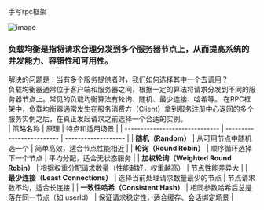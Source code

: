 手写rpc框架


![image](https://github.com/user-attachments/assets/ace76d12-667a-41a9-be3d-40eb2162206e)

### 负载均衡是指将请求合理分发到多个服务器节点上，从而提高系统的并发能力、容错性和可用性。  
解决的问题是：当有多个服务提供者时，我们如何选择其中一个去调用？  
负载均衡器通常位于客户端和服务器之间，根据一定的算法将请求分发到不同的服务器节点上。常见的负载均衡算法有轮询、随机、最少连接、哈希等。 
在RPC框架中，负载均衡器通常发生在服务消费方（Client）拿到服务注册中心返回的多个服务实例之后，在真正发起请求之前选择一个合适的实例。  
| 策略名称                           | 原理                        | 特点和适用场景             |
| ------------------------------ | ------------------------- | ------------------- |
| **随机（Random）**                 | 从可用节点中随机选一个               | 简单高效，适合节点性能相近       |
| **轮询（Round Robin）**            | 顺序循环选择下一个节点               | 平均分配，适合无状态服务        |
| **加权轮询（Weighted Round Robin）** | 根据权重分配请求数量（性能越好，权重越高）     | 节点性能差异大             |
| **最少连接（Least Connections）**    | 选择当前处理请求数量最少的节点           | 节点请求数不均，适合长连接       |
| **一致性哈希（Consistent Hash）**     | 相同参数哈希后总是落在同一节点（如 userId） | 保证请求稳定性，适合缓存、会话绑定场景 |


